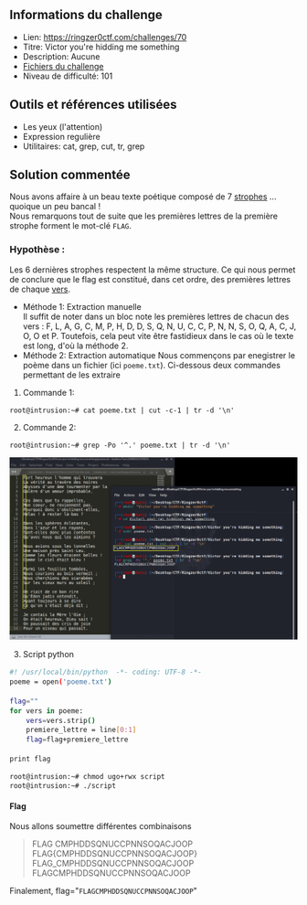 ## Informations du challenge
- Lien: https://ringzer0ctf.com/challenges/70
- Titre: Victor you're hidding me something  
- Description: Aucune
- [Fichiers du challenge](https://github.com/nanamou224/Become-a-CTF-player/blob/main/Steganography%20&%20Steganalysis/Steganalysis/Text%20Steganalysis/Ringzer0ctf/Victor%20you're%20hidding%20me%20something/Ressources/poeme.txt)
- Niveau de difficulté: 101


## Outils et références utilisées
- Les yeux (l'attention)
- Expression regulière
- Utilitaires: cat, grep, cut, tr, grep


## Solution commentée 
Nous avons affaire à un beau texte poétique composé de 7 [strophes](https://fr.wikipedia.org/wiki/Strophe) ... quoique un peu bancal !  
Nous remarquons tout de suite que les premières lettres de la première strophe forment le mot-clé `FLAG`.
### Hypothèse :   
Les 6 dernières strophes respectent la même structure. Ce qui nous permet de conclure que le flag est constitué, dans cet ordre, des premières lettres de chaque [vers](https://fr.vikidia.org/wiki/Vers).  
* Méthode 1: Extraction manuelle  
Il suffit de noter dans un bloc note les premières lettres de chacun des vers : F, L, A, G, C, M, P, H, D, D, S, Q, N, U, C, C, P, N, N, S, O, Q, A, C, J, O, O et P.  Toutefois, cela peut vite être fastidieux dans le cas où le texte est long, d'où la méthode 2.  
* Méthode 2: Extraction automatique
Nous commençons par enegistrer le poème dans un fichier (ici `poeme.txt`). Ci-dessous deux commandes permettant de les extraire  
1. Commande 1:  
```console
root@intrusion:~# cat poeme.txt | cut -c-1 | tr -d '\n'
```

2. Commande 2:  
```console
root@intrusion:~# grep -Po '^.' poeme.txt | tr -d '\n'  
``` 

![first letters selected](https://github.com/nanamou224/Become-a-CTF-player/blob/main/Steganography%20%26%20Steganalysis/Steganalysis/Text%20Steganalysis/Ringzer0ctf/Victor%20you're%20hidding%20me%20something/Ressources/first%20letters%20selected.png) 

3. Script python
```bash @mdsh
#! /usr/local/bin/python  -*- coding: UTF-8 -*-
poeme = open('poeme.txt')

flag=""
for vers in poeme:
    vers=vers.strip()
    premiere_lettre = line[0:1]
    flag=flag+premiere_lettre

print flag
```
 
```console
root@intrusion:~# chmod ugo+rwx script
root@intrusion:~# ./script
``` 



#### Flag  
Nous allons soumettre différentes combinaisons   
>  FLAG CMPHDDSQNUCCPNNSOQACJOOP 
>  FLAG{CMPHDDSQNUCCPNNSOQACJOOP}  
>  FLAG_CMPHDDSQNUCCPNNSOQACJOOP   
>  FLAGCMPHDDSQNUCCPNNSOQACJOOP 

Finalement, flag="`FLAGCMPHDDSQNUCCPNNSOQACJOOP`"
